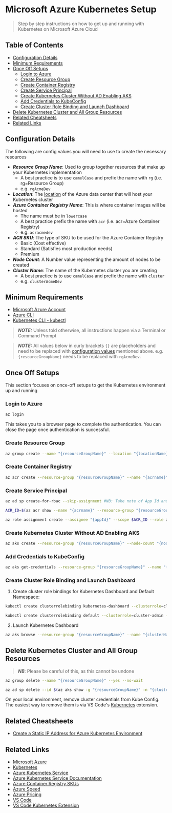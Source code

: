 # Microsoft Azure Kubernetes Setup
> Step by step instructions on how to get up and running with Kubernetes on Microsoft Azure Cloud

## Table of Contents

- [Configuration Details](#configuration-details)
- [Minimum Requirements](#minimum-requirements)
- [Once Off Setups](#once-off-setups)
    - [Login to Azure](#login-to-azure)
    - [Create Resource Group](#create-resource-group)
    - [Create Container Registry](#create-container-registry)
    - [Create Service Principal](#create-service-principal)
    - [Create Kubernetes Cluster Without AD Enabling AKS](#create-kubernetes-cluster-without-ad-enabling-aks)
    - [Add Credentials to KubeConfig](#add-credentials-to-kubeconfig)
    - [Create Cluster Role Binding and Launch Dashboard](#create-cluster-role-binding-and-launch-dashboard)
- [Delete Kubernetes Cluster and All Group Resources](#delete-kubernetes-cluster-and-all-group-resources)
- [Related Cheatsheets](#related-cheatsheets)
- [Related Links](#related-links)

## Configuration Details

The following are config values you will need to use to create the necessary resources

- ***Resource Group Name***: Used to group together resources that make up your Kubernetes implementation
    - A best practice is to use `camelCase` and prefix the name with `rg` (i.e. rg=Resource Group)
    - e.g. `rgAcmeDev`
- ***Location***: The [location](https://azure.microsoft.com/en-us/global-infrastructure/locations/) of the Azure data center that will host your Kubernetes cluster
- ***Azure Container Registry Name***: This is where container images will be hosted
    - The name must be in `lowercase`
    - A best practice prefix the name with `acr` (i.e. acr=Azure Container Registry)
    - e.g. `acracmedev`
- ***ACR SKU***: The type of SKU to be used for the Azure Container Registry
    - Basic (Cost effective)
    - Standard (Satisfies most production needs)
    - Premium
- ***Node Count***: A Number value representing the amount of nodes to be created
- ***Cluster Name***: The name of the Kubernetes cluster you are creating
    - A best practice is to use `camelCase` and prefix the name with `cluster`
    - e.g. `clusterAcmeDev`

## Minimum Requirements

* [Microsoft Azure Account](https://azure.microsoft.com/en-us/free/?WT.mc_id=A261C142F)
* [Azure CLI](https://docs.microsoft.com/en-us/cli/azure/install-azure-cli?view=azure-cli-latest)
* [Kubernetes CLI - kubectl](https://kubernetes.io/docs/tasks/tools/install-kubectl/)

> ***NOTE:*** Unless told otherwise, all instructions happen via a Terminal or Command Prompt

> ***NOTE:*** All values below in curly brackets `{}` are placeholders and need to be replaced with [configuration values](#configuration-details) mentioned above. e.g. `{resourceGroupName}` needs to be replaced with `rgAcmeDev`.

## Once Off Setups

This section focuses on once-off setups to get the Kubernetes environment up and running

### Login to Azure

```bash
az login
```
This takes you to a browser page to complete the authentication. You can close the page once authentication is successful.

### Create Resource Group

```bash
az group create --name "{resourceGroupName}" --location "{locationName}"
```

### Create Container Registry

```bash
az acr create --resource-group "{resourceGroupName}" --name "{acrname}" --sku "{skuType}" --location "{locationName}"
```

### Create Service Principal

```bash
az ad sp create-for-rbac --skip-assignment #NB: Take note of App Id and Password as they get used in the next few commands

ACR_ID=$(az acr show --name "{acrname}" --resource-group "{resourceGroupName}" --query "id" --output tsv) #In Powershell, replace ACR_ID with $env:ACR_ID

az role assignment create --assignee "{appId}" --scope $ACR_ID --role acrpull #In Powershell, replace $ACR_ID with $env:ACR_ID
```

### Create Kubernetes Cluster Without AD Enabling AKS

```bash
az aks create --resource-group "{resourceGroupName}" --node-count "{nodeCount}" --name "{clusterName}" --location "{locationName}" --service-principal "{appId}" --client-secret "{password}" --node-vm-size "Standard_DS1_v2" --generate-ssh-keys #Takes about 10 minutes to run
```

### Add Credentials to KubeConfig

```bash
az aks get-credentials --resource-group "{resourceGroupName}" --name "{clusterName}" --overwrite-existing
```

### Create Cluster Role Binding and Launch Dashboard

1. Create cluster role bindings for Kubernetes Dashboard and Default Namespace:

```bash
kubectl create clusterrolebinding kubernetes-dashboard --clusterrole=cluster-admin --serviceaccount=kube-system:kubernetes-dashboard

kubectl create clusterrolebinding default --clusterrole=cluster-admin --serviceaccount=kube-system:default
```

2. Launch Kubernetes Dashboard

```bash
az aks browse --resource-group "{resourceGroupName}" --name "{clusterName}"
```

## Delete Kubernetes Cluster and All Group Resources

> ***NB***: Please be careful of this, as this cannot be undone

```bash
az group delete --name "{resourceGroupName}" --yes --no-wait

az ad sp delete --id $(az aks show -g "{resourceGroupName}" -n "{clusterName}" --query servicePrincipalProfile.clientId -o tsv)

```

On your local environment, remove cluster credentials from Kube Config. The easiest way to remove them is via VS Code's [Kubernetes](https://marketplace.visualstudio.com/items?itemName=ms-kubernetes-tools.vscode-kubernetes-tools) extension.

## Related Cheatsheets
* [Create a Static IP Address for Azure Kubernetes Environment](azure-kubernetes-static-ip.md)

## Related Links
* [Microsoft Azure](https://azure.microsoft.com/en-us)
* [Kubernetes](https://kubernetes.io)
* [Azure Kubernetes Service](https://azure.microsoft.com/en-us/services/kubernetes-service)
* [Azure Kubernetes Service Documentation](https://docs.microsoft.com/en-us/azure/aks)
* [Azure Container Registry SKUs](https://docs.microsoft.com/en-us/azure/container-registry/container-registry-skus)
* [Azure Speed](http://www.azurespeed.com)
* [Azure Pricing](https://azureprice.net)
* [VS Code](https://code.visualstudio.com)
* [VS Code Kubernetes Extension](https://marketplace.visualstudio.com/items?itemName=ms-kubernetes-tools.vscode-kubernetes-tools)